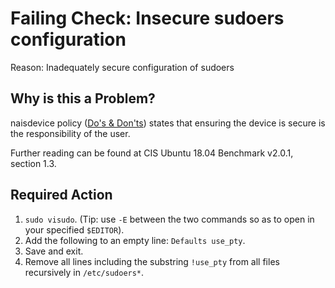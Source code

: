 # Failing Check: Insecure sudoers configuration
Reason: Inadequately secure configuration of sudoers

## Why is this a Problem?

naisdevice policy ([Do's & Don'ts](https://naisdevice-approval.nais.io/)) states that ensuring the device is secure is the responsibility of the user.

Further reading can be found at CIS Ubuntu 18.04 Benchmark v2.0.1, section 1.3.

## Required Action
1. `sudo visudo`.
   (Tip: use `-E` between the two commands so as to open in your specified `$EDITOR`).
2. Add the following to an empty line: `Defaults use_pty`.
3. Save and exit.
4. Remove all lines including the substring `!use_pty` from all files recursively in `/etc/sudoers*`.
